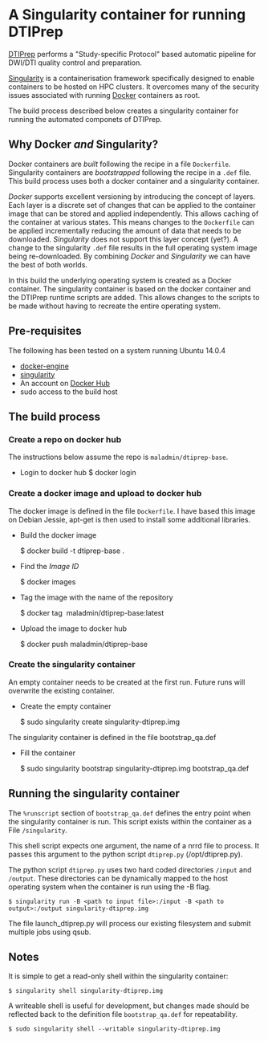 # A Singularity container for running DTIPrep

[DTIPrep](https://www.nitrc.org/projects/dtiprep)  performs a
"Study-specific Protocol" based automatic pipeline for DWI/DTI
quality control and preparation.


[Singularity](https://singularity.lbl.gov) is a containerisation framework
specifically designed to enable containers to be hosted on HPC clusters.
It overcomes many of the security issues associated with running
[Docker](https://docker.com) containers as root.

The build process described below creates a singularity container for running
the automated componets of DTIPrep.

## Why Docker _and_ Singularity?

Docker containers are _built_ following the recipe in a file `Dockerfile`.
Singularity containers are _bootstrapped_ following the recipe in a `.def` file.
This build process uses both a docker container and a singularity container.

*Docker* supports excellent versioning by introducing the concept of layers.
Each layer is a discrete set of changes that can be applied to the container image
that can be stored and applied independently. This allows caching of the container
at various states. This means changes to the `Dockerfile` can be applied incrementally
reducing the amount of data that needs to be downloaded. *Singularity* does not
support this layer concept (yet?). A change to the singularity `.def` file results
in the full operating system image being re-downloaded. By combining *Docker* and
*Singularity* we can have the best of both worlds.

In this build the underlying operating system is created as a Docker container.
The singularity container is based on the docker container and the DTIPrep
runtime scripts are added. This allows changes to the scripts to be made without
having to recreate the entire operating system.

## Pre-requisites

The following has been tested on a system running Ubuntu 14.0.4

- [docker-engine](https://docs.docker.com/engine/installation/linux/debian/)
- [singularity](http://singularity.lbl.gov/install-linux)
- An account on [Docker Hub](https://hub.docker.com/)
- sudo access to the build host

## The build process

### Create a repo on docker hub

The instructions below assume the repo is `maladmin/dtiprep-base`.
- Login to docker hub
    $ docker login

### Create a docker image and upload to docker hub

The docker image is defined in the file `Dockerfile`.
I have based this image on Debian Jessie, apt-get is then used to install some
additional libraries.

 - Build the docker image

    $ docker build -t dtiprep-base .

- Find the *Image ID*

    $ docker images

- Tag the image with the name of the repository

    $ docker tag <image id> maladmin/dtiprep-base:latest

- Upload the image to docker hub

    $ docker push maladmin/dtiprep-base

### Create the singularity container

An empty container needs to be created at the first run. Future runs will
overwrite the existing container.

- Create the empty container

    $ sudo singularity create singularity-dtiprep.img

The singularity container is defined in the file bootstrap_qa.def

- Fill the container

    $ sudo singularity bootstrap singularity-dtiprep.img bootstrap_qa.def

## Running the singularity container

The `%runscript` section of `bootstrap_qa.def` defines the entry point when the
singularity container is run. This script exists within the container as a File
`/singularity`.

This shell script expects one argument, the name of a nrrd file to process. It passes
this argument to the python script `dtiprep.py` (/opt/dtiprep.py).

The python script `dtiprep.py` uses two hard coded directories `/input` and `/output`.
These directories can be dynamically mapped to the host operating system when the container
is run using the -B flag.

    $ singularity run -B <path to input file>:/input -B <path to output>:/output singularity-dtiprep.img

The file launch_dtiprep.py will process our existing filesystem and submit multiple jobs using qsub.

## Notes

It is simple to get a read-only shell within the singularity container:

    $ singularity shell singularity-dtiprep.img

A writeable shell is useful for development, but changes made should be reflected back to
the definition file `bootstrap_qa.def` for repeatability.

    $ sudo singularity shell --writable singularity-dtiprep.img
